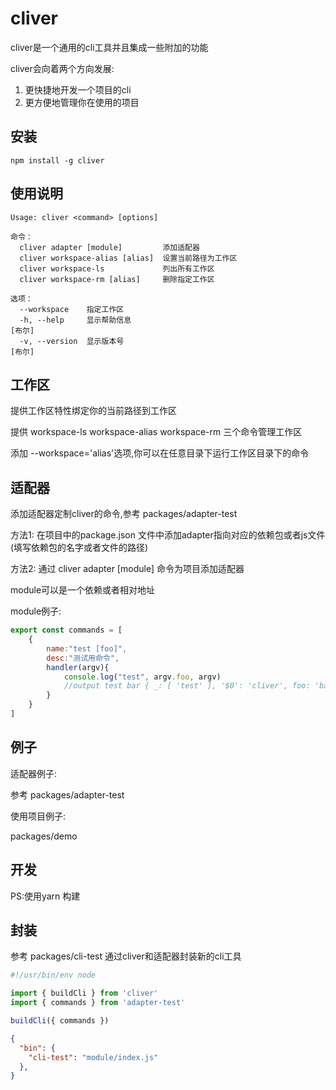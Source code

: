 # cliver

cliver是一个通用的cli工具并且集成一些附加的功能

cliver会向着两个方向发展:

1. 更快捷地开发一个项目的cli
2. 更方便地管理你在使用的项目

## 安装

```
npm install -g cliver
```

## 使用说明

```
Usage: cliver <command> [options]

命令：
  cliver adapter [module]         添加适配器
  cliver workspace-alias [alias]  设置当前路径为工作区
  cliver workspace-ls             列出所有工作区
  cliver workspace-rm [alias]     删除指定工作区

选项：
  --workspace    指定工作区
  -h, --help     显示帮助信息                                                   [布尔]
  -v, --version  显示版本号                                                     [布尔]
```


## 工作区

提供工作区特性绑定你的当前路径到工作区

提供 workspace-ls workspace-alias workspace-rm 三个命令管理工作区

添加 --workspace='alias'选项,你可以在任意目录下运行工作区目录下的命令

## 适配器

添加适配器定制cliver的命令,参考 packages/adapter-test

方法1: 在项目中的package.json 文件中添加adapter指向对应的依赖包或者js文件(填写依赖包的名字或者文件的路径)

方法2:
通过 cliver adapter [module] 命令为项目添加适配器

module可以是一个依赖或者相对地址

module例子:

```javascript
export const commands = [
    {
        name:"test [foo]",
        desc:"测试用命令",
        handler(argv){
            console.log("test", argv.foo, argv)
            //output test bar { _: [ 'test' ], '$0': 'cliver', foo: 'bar' }
        }
    }
]
```

## 例子

适配器例子:

参考 packages/adapter-test

使用项目例子:

packages/demo

## 开发

PS:使用yarn 构建

## 封装

参考 packages/cli-test 通过cliver和适配器封装新的cli工具 

```javascript
#!/usr/bin/env node

import { buildCli } from 'cliver'
import { commands } from 'adapter-test'

buildCli({ commands })
```

```json
{
  "bin": {
    "cli-test": "module/index.js"
  },
}

```
